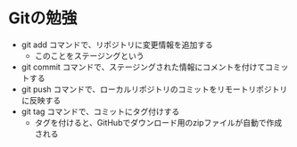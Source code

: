 # Gitの勉強

- git add コマンドで、リポジトリに変更情報を追加する
    - このことをステージングという
- git commit コマンドで、ステージングされた情報にコメントを付けてコミットする
- git push コマンドで、ローカルリポジトリのコミットをリモートリポジトリに反映する
- git tag コマンドで、コミットにタグ付けする
    - タグを付けると、GitHubでダウンロード用のzipファイルが自動で作成される
